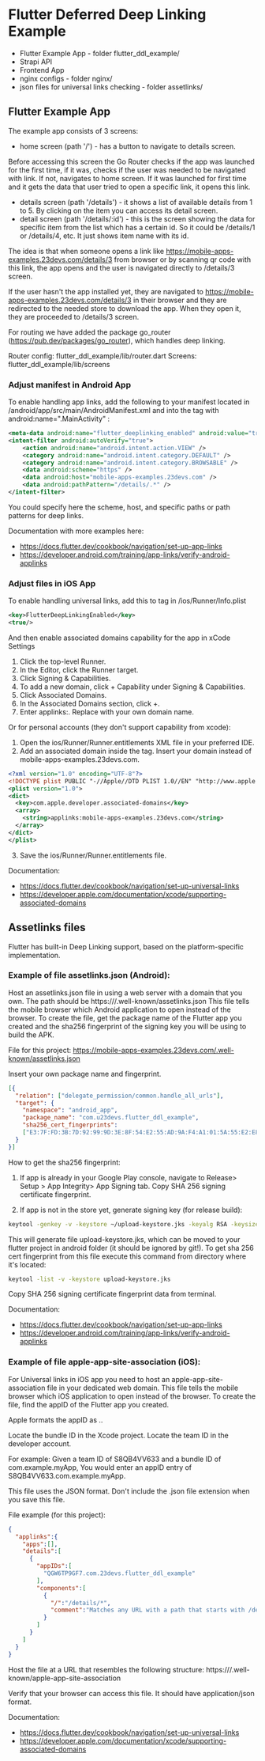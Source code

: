 # Flutter Deferred Deep Linking Example

* Flutter Example App - folder flutter_ddl_example/
* Strapi API
* Frontend App
* nginx configs - folder nginx/
* json files for universal links checking - folder assetlinks/

## Flutter Example App

The example app consists of 3 screens:

* home screen (path '/') - has a button to navigate to details screen.

Before accessing this screen the Go Router checks if the app was launched for the first time, if it was, checks if the user was needed to be navigated with link. If not, navigates to home screen. If it was launched for first time and it gets the data that user tried to open a specific link, it opens this link. 

* details screen (path '/details') - it shows a list of available details from 1 to 5. By clicking on the item you can access its detail screen.
* detail screen (path '/details/:id') - this is the screen showing the data for specific item from the list which has a certain id. So it could be /details/1 or /details/4, etc. It just shows item name with its id.

The idea is that when someone opens a link like https://mobile-apps-examples.23devs.com/details/3 from browser or by scanning qr code with this link, the app opens and the user is navigated directly to /details/3 screen. 

If the user hasn't the app installed yet, they are navigated to https://mobile-apps-examples.23devs.com/details/3 in their browser and they are redirected to the needed store to download the app. When they open it, they are proceeded to /details/3 screen.

For routing we have added the package go_router (https://pub.dev/packages/go_router), which handles deep linking.

Router config: flutter_ddl_example/lib/router.dart
Screens: flutter_ddl_example/lib/screens

### Adjust manifest in Android App

To enable handling app links, add the following to your manifest located in <your-flutter-project-dir>/android/app/src/main/AndroidManifest.xml and into the <activity> tag with android:name=".MainActivity" :

```xml
<meta-data android:name="flutter_deeplinking_enabled" android:value="true" />
<intent-filter android:autoVerify="true">
    <action android:name="android.intent.action.VIEW" />
    <category android:name="android.intent.category.DEFAULT" />
    <category android:name="android.intent.category.BROWSABLE" />
    <data android:scheme="https" />
    <data android:host="mobile-apps-examples.23devs.com" /> 
    <data android:pathPattern="/details/.*" />
</intent-filter>
```

You could specify here the scheme, host, and specific paths or path patterns for deep links.

Documentation with more examples here:
* https://docs.flutter.dev/cookbook/navigation/set-up-app-links
* https://developer.android.com/training/app-links/verify-android-applinks 

### Adjust files in iOS App

To enable handling universal links, add this to <dict> tag in <your-flutter-project-dir>/ios/Runner/Info.plist

```xml
<key>FlutterDeepLinkingEnabled</key>
<true/>
```

And then enable associated domains capability for the app in xCode Settings

1. Click the top-level Runner.
2. In the Editor, click the Runner target.
3. Click Signing & Capabilities.
4. To add a new domain, click + Capability under Signing & Capabilities.
5. Click Associated Domains.
6. In the Associated Domains section, click +.
7. Enter applinks:<webdomain>. Replace <webdomain> with your own domain name.

Or for personal accounts (they don't support capability from xcode):

1. Open the ios/Runner/Runner.entitlements XML file in your preferred IDE.
2. Add an associated domain inside the <dict> tag. Insert your domain instead of mobile-apps-examples.23devs.com.

```xml
<?xml version="1.0" encoding="UTF-8"?>
<!DOCTYPE plist PUBLIC "-//Apple//DTD PLIST 1.0//EN" "http://www.apple.com/DTDs/PropertyList-1.0.dtd">
<plist version="1.0">
<dict>
  <key>com.apple.developer.associated-domains</key>
  <array>
    <string>applinks:mobile-apps-examples.23devs.com</string>
  </array>
</dict>
</plist>
```

3. Save the ios/Runner/Runner.entitlements file.

Documentation:
* https://docs.flutter.dev/cookbook/navigation/set-up-universal-links
* https://developer.apple.com/documentation/xcode/supporting-associated-domains

## Assetlinks files

Flutter has built-in Deep Linking support, based on the platform-specific implementation.

### Example of file assetlinks.json (Android):

Host an assetlinks.json file in using a web server with a domain that you own. 
The path should be https://<your-domain>/.well-known/assetlinks.json
This file tells the mobile browser which Android application to open instead of the browser. To create the file, get the package name of the Flutter app you created and the sha256 fingerprint of the signing key you will be using to build the APK.

File for this project: https://mobile-apps-examples.23devs.com/.well-known/assetlinks.json

Insert your own package name and fingerprint.

```json
[{
  "relation": ["delegate_permission/common.handle_all_urls"],
  "target": {
    "namespace": "android_app",
    "package_name": "com.u23devs.flutter_ddl_example",
    "sha256_cert_fingerprints":
    ["E3:7F:FD:3B:7D:92:99:9D:3E:8F:54:E2:55:AD:9A:F4:A1:01:5A:55:E2:E8:33:B4:06:B1:71:54:39:21:74:57"]
  }
}]
```

How to get the sha256 fingerprint:

1) If app is already in your Google Play console, navigate to Release> Setup > App Integrity> App Signing tab. Copy SHA 256 signing certificate fingerprint.

2) If app is not in the store yet, generate signing key (for release build):

```sh
keytool -genkey -v -keystore ~/upload-keystore.jks -keyalg RSA -keysize 2048 -validity 10000 -alias upload
```

This will generate file upload-keystore.jks, which can be moved to your flutter project in android folder (it should be ignored by git!).
To get sha 256 cert fingerprint from this file execute this command from directory where it's located:

```sh
keytool -list -v -keystore upload-keystore.jks
```

Copy SHA 256 signing certificate fingerprint data from terminal.

Documentation:
* https://docs.flutter.dev/cookbook/navigation/set-up-app-links
* https://developer.android.com/training/app-links/verify-android-applinks 


### Example of file apple-app-site-association (iOS):

For Universal links in iOS app you need to host an apple-app-site-association file in your dedicated web domain. This file tells the mobile browser which iOS application to open instead of the browser. To create the file, find the appID of the Flutter app you created.

Apple formats the appID as <team id>.<bundle id>.

Locate the bundle ID in the Xcode project.
Locate the team ID in the developer account.

For example: Given a team ID of S8QB4VV633 and a bundle ID of com.example.myApp, You would enter an appID entry of S8QB4VV633.com.example.myApp.

This file uses the JSON format. Don't include the .json file extension when you save this file. 

File example (for this project):

```json
{
  "applinks":{
    "apps":[],
    "details":[
      {
        "appIDs":[
          "QGW6TP9GF7.com.23devs.flutter_ddl_example"
        ],
        "components":[
          {
            "/":"/details/*",
            "comment":"Matches any URL with a path that starts with /details/."
          }
        ]
      }
    ]
  }
}
```

Host the file at a URL that resembles the following structure:
https://<your-domain>/.well-known/apple-app-site-association

Verify that your browser can access this file. It should have application/json format.

Documentation:
* https://docs.flutter.dev/cookbook/navigation/set-up-universal-links
* https://developer.apple.com/documentation/xcode/supporting-associated-domains
